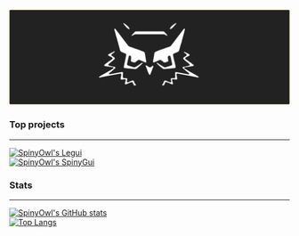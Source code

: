 [![SpinyOwl](top_header.png)](https://github.com/SpinyOwl)

### Top projects
----

[![SpinyOwl's Legui](https://github-readme-stats.vercel.app/api/pin/?username=SpinyOwl&repo=legui&show_owner=true&title_color=FFF&text_color=CCC&icon_color=FFF&border_color=D4AF37&border_radius=4&bg_color=30,222,222,222,333,383838,333,222)](https://github.com/SpinyOwl/legui)  
[![SpinyOwl's SpinyGui](https://github-readme-stats.vercel.app/api/pin/?username=SpinyOwl&repo=SpinyGui&show_owner=true&title_color=FFF&text_color=CCC&icon_color=FFF&border_color=D4AF37&border_radius=4&bg_color=30,222,222,222,333,383838,333,222)](https://github.com/SpinyOwl/SpinyGui)

<!--
<p>
  <a href="https://github.com/SpinyOwl/legui">
    <img align="left" width="455" height="auto" alt="SpinyOwl's Legui" src="https://github-readme-stats.vercel.app/api/pin/?username=SpinyOwl&repo=legui&show_icons=true&title_color=FFF&text_color=CCC&icon_color=FFF&border_color=D4AF37&border_radius=4&bg_color=30,222,222,222,333,383838,333,222"/>
  </a>
  <a href="https://github.com/SpinyOwl/SpinyGui">
    <img align="right" width="455" height="auto" alt="SpinyOwl's SpinyGui" src="https://github-readme-stats.vercel.app/api/pin/?username=SpinyOwl&repo=SpinyGui&show_icons=true&title_color=FFF&text_color=CCC&icon_color=FFF&border_color=D4AF37&border_radius=4&bg_color=30,222,222,222,333,383838,333,222"/>
  </a>
</p>
-->

### Stats
----
[![SpinyOwl's GitHub stats](https://github-readme-stats.vercel.app/api?username=SpinyOwl&count_private=true&include_all_commits=true&show_icons=true&title_color=FFF&text_color=CCC&icon_color=FFF&border_color=D4AF37&border_radius=4&bg_color=30,222,222,222,333,383838,333,222&line_height=31)](https://github.com/SpinyOwl)  
[![Top Langs](https://github-readme-stats.vercel.app/api/top-langs/?username=SpinyOwl&title_color=FFF&text_color=CCC&border_color=D4AF37&border_radius=4&bg_color=30,222,222,222,333,383838,333,222&card_width=495)](https://github.com/SpinyOwl)
<!--
<p>
  <a href="https://github.com/SpinyOwl">
    <img align="left" width="auto" height="213" alt="SpinyOwl's GitHub stats" src="https://github-readme-stats.vercel.app/api?username=SpinyOwl&count_private=true&include_all_commits=true&show_icons=true&title_color=FFF&text_color=CCC&icon_color=FFF&border_color=D4AF37&border_radius=4&bg_color=30,222,222,222,333,383838,333,222&line_height=31"/>
  </a>
  <a href="https://github.com/SpinyOwl">
    <img align="right" width="auto" height="213" alt="Top Langs" src="https://github-readme-stats.vercel.app/api/top-langs/?username=SpinyOwl&title_color=FFF&text_color=CCC&border_color=D4AF37&border_radius=4&bg_color=30,222,222,222,333,383838,333,222&card_width=445"/>
  </a>
</p>
-->




<!--
**SpinyOwl/SpinyOwl** is a ✨ _special_ ✨ repository because its `README.md` (this file) appears on your GitHub profile.

Here are some ideas to get you started:

- 🔭 I’m currently working on ...
- 🌱 I’m currently learning ...
- 👯 I’m looking to collaborate on ...
- 🤔 I’m looking for help with ...
- 💬 Ask me about ...
- 📫 How to reach me: ...
- 😄 Pronouns: ...
- ⚡ Fun fact: ...
-->
